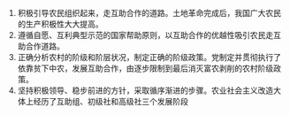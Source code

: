 1. 积极引导农民组织起来，走互助合作的道路。土地革命完成后，我国广大农民的生产积极性大大提高。
2. 遵循自愿、互利典型示范的国家帮助原则，以互助合作的优越性吸引农民走互助合作道路。
3. 正确分析农村的阶级和阶层状况，制定正确的阶级政策。党制定并贯彻执行了依靠贫下中农，发展互助合作，由逐步限制到最后消灭富农剥削的农村阶级政策。
4. 坚持积极领导、稳步前进的方针，采取循序渐进的步骤。农业社会主义改造大体上经历了互助组、初级社和高级社三个发展阶段
